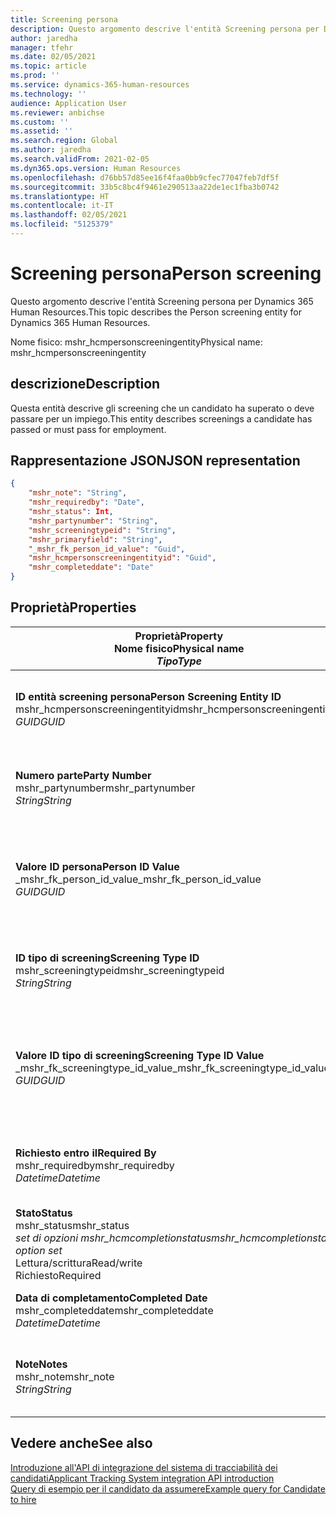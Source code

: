 ```yaml
---
title: Screening persona
description: Questo argomento descrive l'entità Screening persona per Dynamics 365 Human Resources.
author: jaredha
manager: tfehr
ms.date: 02/05/2021
ms.topic: article
ms.prod: ''
ms.service: dynamics-365-human-resources
ms.technology: ''
audience: Application User
ms.reviewer: anbichse
ms.custom: ''
ms.assetid: ''
ms.search.region: Global
ms.author: jaredha
ms.search.validFrom: 2021-02-05
ms.dyn365.ops.version: Human Resources
ms.openlocfilehash: d76bb57d85ee16f4faa0bb9cfec77047feb7df5f
ms.sourcegitcommit: 33b5c8bc4f9461e290513aa22de1ec1fba3b0742
ms.translationtype: HT
ms.contentlocale: it-IT
ms.lasthandoff: 02/05/2021
ms.locfileid: "5125379"
---
```

# <a name="person-screening"></a><span data-ttu-id="46b4f-103">Screening persona</span><span class="sxs-lookup"><span data-stu-id="46b4f-103">Person screening</span></span>

<span data-ttu-id="46b4f-104">Questo argomento descrive l'entità Screening persona per Dynamics 365 Human Resources.</span><span class="sxs-lookup"><span data-stu-id="46b4f-104">This topic describes the Person screening entity for Dynamics 365 Human Resources.</span></span>

<span data-ttu-id="46b4f-105">Nome fisico: mshr_hcmpersonscreeningentity</span><span class="sxs-lookup"><span data-stu-id="46b4f-105">Physical name: mshr_hcmpersonscreeningentity</span></span>

## <a name="description"></a><span data-ttu-id="46b4f-106">descrizione</span><span class="sxs-lookup"><span data-stu-id="46b4f-106">Description</span></span>

<span data-ttu-id="46b4f-107">Questa entità descrive gli screening che un candidato ha superato o deve passare per un impiego.</span><span class="sxs-lookup"><span data-stu-id="46b4f-107">This entity describes screenings a candidate has passed or must pass for employment.</span></span>

## <a name="json-representation"></a><span data-ttu-id="46b4f-108">Rappresentazione JSON</span><span class="sxs-lookup"><span data-stu-id="46b4f-108">JSON representation</span></span>

```json
{
    "mshr_note": "String",
    "mshr_requiredby": "Date",
    "mshr_status": Int,
    "mshr_partynumber": "String",
    "mshr_screeningtypeid": "String",
    "mshr_primaryfield": "String",
    "_mshr_fk_person_id_value": "Guid",
    "mshr_hcmpersonscreeningentityid": "Guid",
    "mshr_completeddate": "Date"
}
```

## <a name="properties"></a><span data-ttu-id="46b4f-109">Proprietà</span><span class="sxs-lookup"><span data-stu-id="46b4f-109">Properties</span></span>

| <span data-ttu-id="46b4f-110">Proprietà</span><span class="sxs-lookup"><span data-stu-id="46b4f-110">Property</span></span><br><span data-ttu-id="46b4f-111">**Nome fisico**</span><span class="sxs-lookup"><span data-stu-id="46b4f-111">**Physical name**</span></span><br><span data-ttu-id="46b4f-112">**_Tipo_**</span><span class="sxs-lookup"><span data-stu-id="46b4f-112">**_Type_**</span></span> | <span data-ttu-id="46b4f-113">Utilizza</span><span class="sxs-lookup"><span data-stu-id="46b4f-113">Use</span></span> | <span data-ttu-id="46b4f-114">descrizione</span><span class="sxs-lookup"><span data-stu-id="46b4f-114">Description</span></span> |
| --- | --- | --- |
| <span data-ttu-id="46b4f-115">**ID entità screening persona**</span><span class="sxs-lookup"><span data-stu-id="46b4f-115">**Person Screening Entity ID**</span></span><br><span data-ttu-id="46b4f-116">mshr_hcmpersonscreeningentityid</span><span class="sxs-lookup"><span data-stu-id="46b4f-116">mshr_hcmpersonscreeningentityid</span></span><br><span data-ttu-id="46b4f-117">*GUID*</span><span class="sxs-lookup"><span data-stu-id="46b4f-117">*GUID*</span></span> | <span data-ttu-id="46b4f-118">Sola lettura</span><span class="sxs-lookup"><span data-stu-id="46b4f-118">Read-only</span></span><br><span data-ttu-id="46b4f-119">Richiesto</span><span class="sxs-lookup"><span data-stu-id="46b4f-119">Required</span></span><br><span data-ttu-id="46b4f-120">Generato dal sistema</span><span class="sxs-lookup"><span data-stu-id="46b4f-120">System-generated</span></span> | <span data-ttu-id="46b4f-121">Identificatore primario univoco per il record di screening della persona.</span><span class="sxs-lookup"><span data-stu-id="46b4f-121">Unique primary identifier for the person screening record.</span></span> |
| <span data-ttu-id="46b4f-122">**Numero parte**</span><span class="sxs-lookup"><span data-stu-id="46b4f-122">**Party Number**</span></span><br><span data-ttu-id="46b4f-123">mshr_partynumber</span><span class="sxs-lookup"><span data-stu-id="46b4f-123">mshr_partynumber</span></span><br><span data-ttu-id="46b4f-124">*String*</span><span class="sxs-lookup"><span data-stu-id="46b4f-124">*String*</span></span> | <span data-ttu-id="46b4f-125">Lettura/scrittura</span><span class="sxs-lookup"><span data-stu-id="46b4f-125">Read/write</span></span><br><span data-ttu-id="46b4f-126">Richiesto</span><span class="sxs-lookup"><span data-stu-id="46b4f-126">Required</span></span> | <span data-ttu-id="46b4f-127">Il numero della parte (persona) associato al candidato.</span><span class="sxs-lookup"><span data-stu-id="46b4f-127">The party (person) number associated with the candidate.</span></span> |
| <span data-ttu-id="46b4f-128">**Valore ID persona**</span><span class="sxs-lookup"><span data-stu-id="46b4f-128">**Person ID Value**</span></span><br><span data-ttu-id="46b4f-129">_mshr_fk_person_id_value</span><span class="sxs-lookup"><span data-stu-id="46b4f-129">_mshr_fk_person_id_value</span></span><br><span data-ttu-id="46b4f-130">*GUID*</span><span class="sxs-lookup"><span data-stu-id="46b4f-130">*GUID*</span></span> | <span data-ttu-id="46b4f-131">Sola lettura</span><span class="sxs-lookup"><span data-stu-id="46b4f-131">Read-only</span></span><br><span data-ttu-id="46b4f-132">Richiesto</span><span class="sxs-lookup"><span data-stu-id="46b4f-132">Required</span></span><br><span data-ttu-id="46b4f-133">Chiave esterna: mshr_dirpersonentityid di mshr_dirpersonentity</span><span class="sxs-lookup"><span data-stu-id="46b4f-133">Foreign key: mshr_dirpersonentityid of mshr_dirpersonentity</span></span> | <span data-ttu-id="46b4f-134">L'identificatore generato dal sistema per il record dell'entità della parte (persona).</span><span class="sxs-lookup"><span data-stu-id="46b4f-134">The system-generated identifier of the party (person) entity record.</span></span> |
| <span data-ttu-id="46b4f-135">**ID tipo di screening**</span><span class="sxs-lookup"><span data-stu-id="46b4f-135">**Screening Type ID**</span></span><br><span data-ttu-id="46b4f-136">mshr_screeningtypeid</span><span class="sxs-lookup"><span data-stu-id="46b4f-136">mshr_screeningtypeid</span></span><br><span data-ttu-id="46b4f-137">*String*</span><span class="sxs-lookup"><span data-stu-id="46b4f-137">*String*</span></span> | <span data-ttu-id="46b4f-138">Lettura/scrittura</span><span class="sxs-lookup"><span data-stu-id="46b4f-138">Read/write</span></span><br><span data-ttu-id="46b4f-139">Richiesto</span><span class="sxs-lookup"><span data-stu-id="46b4f-139">Required</span></span><br><span data-ttu-id="46b4f-140">Chiave esterna: ScreeningType</span><span class="sxs-lookup"><span data-stu-id="46b4f-140">Foreign key: ScreeningType</span></span> | <span data-ttu-id="46b4f-141">L'identificatore del tipo di screening definito in Human Resources.</span><span class="sxs-lookup"><span data-stu-id="46b4f-141">The identifier of the screening type defined in Human Resources.</span></span> |
| <span data-ttu-id="46b4f-142">**Valore ID tipo di screening**</span><span class="sxs-lookup"><span data-stu-id="46b4f-142">**Screening Type ID Value**</span></span><br><span data-ttu-id="46b4f-143">_mshr_fk_screeningtype_id_value</span><span class="sxs-lookup"><span data-stu-id="46b4f-143">_mshr_fk_screeningtype_id_value</span></span><br><span data-ttu-id="46b4f-144">*GUID*</span><span class="sxs-lookup"><span data-stu-id="46b4f-144">*GUID*</span></span> | <span data-ttu-id="46b4f-145">Sola lettura</span><span class="sxs-lookup"><span data-stu-id="46b4f-145">Read-only</span></span><br><span data-ttu-id="46b4f-146">Richiesto</span><span class="sxs-lookup"><span data-stu-id="46b4f-146">Required</span></span><br><span data-ttu-id="46b4f-147">Chiave esterna: mshr_hcmscreeningtypeentityid di mshr_hcmscreeningtypeentity</span><span class="sxs-lookup"><span data-stu-id="46b4f-147">Foreign key: mshr_hcmscreeningtypeentityid of mshr_hcmscreeningtypeentity</span></span> | <span data-ttu-id="46b4f-148">Identificatore generato dal sistema per il record del tipo di screening dell'entità associata.</span><span class="sxs-lookup"><span data-stu-id="46b4f-148">System-generated identifier for the screening type record in the associated entity.</span></span> |
| <span data-ttu-id="46b4f-149">**Richiesto entro il**</span><span class="sxs-lookup"><span data-stu-id="46b4f-149">**Required By**</span></span><br><span data-ttu-id="46b4f-150">mshr_requiredby</span><span class="sxs-lookup"><span data-stu-id="46b4f-150">mshr_requiredby</span></span><br><span data-ttu-id="46b4f-151">*Datetime*</span><span class="sxs-lookup"><span data-stu-id="46b4f-151">*Datetime*</span></span> | <span data-ttu-id="46b4f-152">Lettura/scrittura</span><span class="sxs-lookup"><span data-stu-id="46b4f-152">Read/write</span></span><br><span data-ttu-id="46b4f-153">Facoltativo</span><span class="sxs-lookup"><span data-stu-id="46b4f-153">Optional</span></span> | <span data-ttu-id="46b4f-154">La data entro la quale lo screening deve essere completato.</span><span class="sxs-lookup"><span data-stu-id="46b4f-154">The date by which the screening is required to be completed.</span></span> |
| <span data-ttu-id="46b4f-155">**Stato**</span><span class="sxs-lookup"><span data-stu-id="46b4f-155">**Status**</span></span><br><span data-ttu-id="46b4f-156">mshr_status</span><span class="sxs-lookup"><span data-stu-id="46b4f-156">mshr_status</span></span><br><span data-ttu-id="46b4f-157">*set di opzioni mshr_hcmcompletionstatus*</span><span class="sxs-lookup"><span data-stu-id="46b4f-157">*mshr_hcmcompletionstatus option set*</span></span><br><span data-ttu-id="46b4f-158">Lettura/scrittura</span><span class="sxs-lookup"><span data-stu-id="46b4f-158">Read/write</span></span><br><span data-ttu-id="46b4f-159">Richiesto</span><span class="sxs-lookup"><span data-stu-id="46b4f-159">Required</span></span> | <span data-ttu-id="46b4f-160">Fornisce lo stato del candidato per lo screening.</span><span class="sxs-lookup"><span data-stu-id="46b4f-160">Provides the candidate’s status for the screening.</span></span> |
| <span data-ttu-id="46b4f-161">**Data di completamento**</span><span class="sxs-lookup"><span data-stu-id="46b4f-161">**Completed Date**</span></span><br><span data-ttu-id="46b4f-162">mshr_completeddate</span><span class="sxs-lookup"><span data-stu-id="46b4f-162">mshr_completeddate</span></span><br><span data-ttu-id="46b4f-163">*Datetime*</span><span class="sxs-lookup"><span data-stu-id="46b4f-163">*Datetime*</span></span> | <span data-ttu-id="46b4f-164">Lettura/scrittura</span><span class="sxs-lookup"><span data-stu-id="46b4f-164">Read/write</span></span><br><span data-ttu-id="46b4f-165">Facoltativo</span><span class="sxs-lookup"><span data-stu-id="46b4f-165">Optional</span></span> | <span data-ttu-id="46b4f-166">Data in cui lo screening è stato completato.</span><span class="sxs-lookup"><span data-stu-id="46b4f-166">The date the screening was completed.</span></span> |
| <span data-ttu-id="46b4f-167">**Note**</span><span class="sxs-lookup"><span data-stu-id="46b4f-167">**Notes**</span></span><br><span data-ttu-id="46b4f-168">mshr_note</span><span class="sxs-lookup"><span data-stu-id="46b4f-168">mshr_note</span></span><br><span data-ttu-id="46b4f-169">*String*</span><span class="sxs-lookup"><span data-stu-id="46b4f-169">*String*</span></span> | <span data-ttu-id="46b4f-170">Lettura/scrittura</span><span class="sxs-lookup"><span data-stu-id="46b4f-170">Read/write</span></span><br><span data-ttu-id="46b4f-171">Facoltativo</span><span class="sxs-lookup"><span data-stu-id="46b4f-171">Optional</span></span> | <span data-ttu-id="46b4f-172">Note per l'utilizzo da parte di responsabili delle assunzioni e reclutatori.</span><span class="sxs-lookup"><span data-stu-id="46b4f-172">Notes for use by hiring managers and recruiters.</span></span> |

## <a name="see-also"></a><span data-ttu-id="46b4f-173">Vedere anche</span><span class="sxs-lookup"><span data-stu-id="46b4f-173">See also</span></span>

[<span data-ttu-id="46b4f-174">Introduzione all'API di integrazione del sistema di tracciabilità dei candidati</span><span class="sxs-lookup"><span data-stu-id="46b4f-174">Applicant Tracking System integration API introduction</span></span>](hr-admin-integration-ats-api-introduction.md)<br>
[<span data-ttu-id="46b4f-175">Query di esempio per il candidato da assumere</span><span class="sxs-lookup"><span data-stu-id="46b4f-175">Example query for Candidate to hire</span></span>](hr-admin-integration-ats-api-candidate-to-hire-example-query.md)

